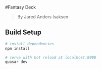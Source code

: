 #Fantasy Deck

> By Jared Anders Isaksen


## Build Setup

``` bash
# install dependencies
npm install

# serve with hot reload at localhost:8080
quasar dev

```